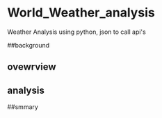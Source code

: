 # World_Weather_analysis
Weather Analysis using python, json to call api's

##background 

## ovewrview 

## analysis 

##smmary 
